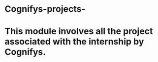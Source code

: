 # Cognifys-projects-
# This module involves all the project associated with the internship by Cognifys. 
